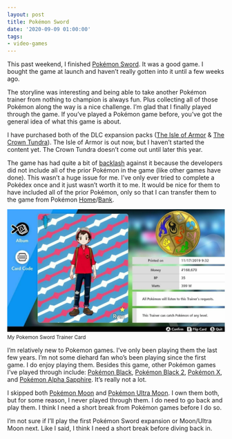 ```yaml
---
layout: post
title: Pokémon Sword
date: '2020-09-09 01:00:00'
tags:
- video-games
---
```


This past weekend, I finished [Pokémon Sword](https://en.wikipedia.org/wiki/Pok%C3%A9mon_Sword_and_Shield). It was a good game. I bought the game at launch and haven’t really gotten into it until a few weeks ago.

The storyline was interesting and being able to take another Pokémon trainer from nothing to champion is always fun. Plus collecting all of those Pokémon along the way is a nice challenge. I’m glad that I finally played through the game. If you’ve played a Pokémon game before, you’ve got the general idea of what this game is about.

I have purchased both of the DLC expansion packs ([The Isle of Armor](https://en.wikipedia.org/wiki/Pok%C3%A9mon_Sword_and_Shield:_The_Isle_of_Armor) & [The Crown Tundra](https://en.wikipedia.org/wiki/Pok%C3%A9mon_Sword_and_Shield:_The_Crown_Tundra)). The Isle of Armor is out now, but I haven’t started the content yet. The Crown Tundra doesn’t come out until later this year.

The game has had quite a bit of [backlash](https://kotaku.com/why-pokemon-fans-are-so-mad-about-sword-and-shield-1836226219) against it because the developers did not include all of the prior Pokémon in the game (like other games have done). This wasn’t a huge issue for me. I’ve only ever tried to complete a Pokédex once and it just wasn’t worth it to me. It would be nice for them to have included all of the prior Pokémon, only so that I can transfer them to the game from Pokémon [Home](https://home.pokemon.com/en-us/)/[Bank](https://www.pokemon.com/us/pokemon-video-games/pokemon-bank/).

<div class="py-3">
	<div class="card shadow-sm">
		<img class="img-fluid" src="/public/images/2020/pokemon-sword/pokemon-sword.jpg">
		<div class="card-body mx-auto">
			<small>My Pokemon Sword Trainer Card</small>
		</div>
	</div>
</div>

I’m relatively new to Pokemon games. I’ve only been playing them the last few years. I’m not some diehard fan who’s been playing since the first game. I do enjoy playing them. Besides this game, other Pokémon games I’ve played through include: [Pokémon Black](https://en.wikipedia.org/wiki/Pok%C3%A9mon_Black_and_White), [Pokémon Black 2](https://en.wikipedia.org/wiki/Pok%C3%A9mon_Black_2_and_White_2), [Pokémon X](https://en.wikipedia.org/wiki/Pok%C3%A9mon_X_and_Y), and [Pokémon Alpha Sapphire](https://en.wikipedia.org/wiki/Pok%C3%A9mon_Omega_Ruby_and_Alpha_Sapphire). It’s really not a lot.

I skipped both [Pokémon Moon](https://en.wikipedia.org/wiki/Pok%C3%A9mon_Sun_and_Moon) and [Pokémon Ultra Moon](https://en.wikipedia.org/wiki/Pok%C3%A9mon_Ultra_Sun_and_Ultra_Moon). I own them both, but for some reason, I never played through them. I do need to go back and play them. I think I need a short break from Pokémon games before I do so.

I’m not sure if I’ll play the first Pokémon Sword expansion or Moon/Ultra Moon next. Like I said, I think I need a short break before diving back in.

